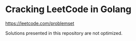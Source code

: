 # Cracking LeetCode in Golang

https://leetcode.com/problemset

Solutions presented in this repository are not optimized.

